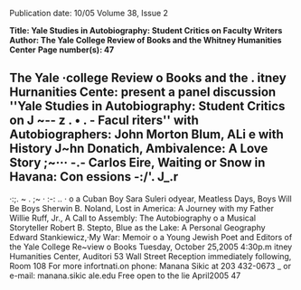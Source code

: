 Publication date: 10/05
Volume 38, Issue 2

**Title: Yale Studies in Autobiography: Student Critics on Faculty Writers**
**Author: The Yale College Review of Books and the Whitney Humanities Center**
**Page number(s): 47**

The Yale ·college Review o Books and the . 
itney Hurnanities Cente: 
present a panel discussion 
''Yale Studies in Autobiography: Student Critics on 
J 
~--
z 
. • 
. -
Facul 
riters'' 
with Autobiographers: 
John Morton Blum, ALi e with History 
J~hn Donatich, Ambivalence: A Love Story 
;~··· -.-
Carlos Eire, Waiting or Snow in Havana: Con essions 
-:/'. 
J_.r 
-
·:;. ~ . ;~ · :-: .. · 
o a Cuban Boy 
Sara Suleri 
odyear, Meatless Days, Boys Will Be Boys 
Sherwin B. Noland, Lost in America: A Journey with my Father 
Willie Ruff, Jr., A Call to Assembly: The Autobiography 
o a Musical Storyteller 
Robert B. Stepto, Blue as the Lake: A Personal Geography 
Edward Stankiewicz,·My War: Memoir o a Young Jewish Poet 
and Editors of the Yale College Re~view o Books 
Tuesday, October 25,2005 
4:30p.m 
itney Humanities Center, Auditori 
53 Wall Street 
Reception immediately following, Room 108 
For more infortnati.on phone: Manana Sikic at 203 432-0673 
_ 
or e-mail: manana.sikic 
ale.edu 
Free 
open to the 
lie 
April2005 
47